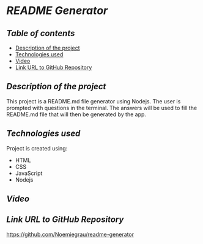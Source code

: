 # **_README Generator_**

## **_Table of contents_**
* [Description of the project](#description-of-the-project)
* [Technologies used](#technologies-used)
* [Video](#video)
* [Link URL to GitHub Repository](#link-URL-to-GitHub-repository)

## **_Description of the project_**
This project is a README.md file generator using Nodejs. The user is prompted with questions in the terminal. The answers will be used to fill the README.md file that will then be generated by the app.

## **_Technologies used_**
Project is created using:
* HTML
* CSS
* JavaScript
* Nodejs

## **_Video_**


## **_Link URL to GitHub Repository_**
https://github.com/Noemiegrau/readme-generator
